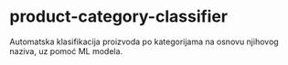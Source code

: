 # product-category-classifier
 Automatska klasifikacija proizvoda po kategorijama na osnovu njihovog naziva, uz pomoć ML modela.
